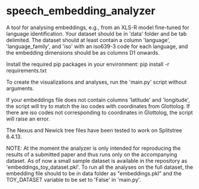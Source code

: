 # speech_embedding_analyzer

A tool for analysing embeddings, e.g., from an XLS-R model fine-tuned for
language identification. Your dataset should be in 'data' folder and be tab delimited.
The dataset should at least contain a column 'language', 'language_family', and 'iso' with an iso639-3 code for each language, and
the embedding dimensions should be as columns D1 onwards.

Install the required pip packages in your environment:
pip install -r requirements.txt

To create the visualizations and analyses, run the 'main.py' script without arguments.

If your embeddings file does not contain columns 'latitude' and 'longitude', the script will try to match the iso codes with coordinates from Glottolog. If there are iso codes not corresponding to coordinates in Glottolog, the script will raise an error.

The Nexus and Newick tree files have been tested to work on Splitstree 6.4.13.

NOTE:
At the moment the analyzer is only intended for reproducing the results of a submitted paper and thus runs only on the accompanying dataset. As of now a small sample dataset is available in the repository as 'embeddings_toy_dataset.pkl'. To run all the analyses on the full dataset, the embedding file should to be in data folder as "embeddings.pkl" and the TOY_DATASET variable to be set to 'False' in 'main.py'.
